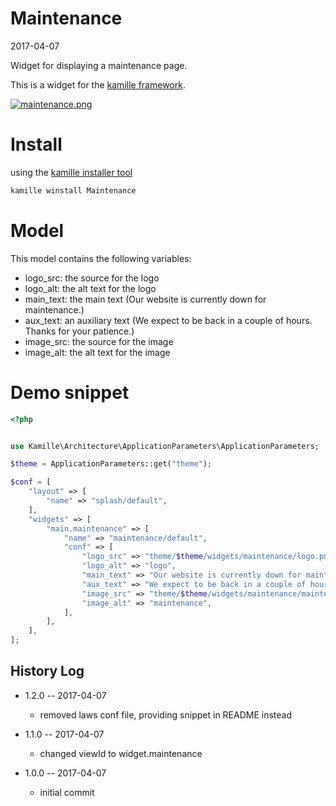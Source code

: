 Maintenance
===============
2017-04-07



Widget for displaying a maintenance page.


This is a widget for the [kamille framework](https://github.com/lingtalfi/Kamille).


[![maintenance.png](https://s19.postimg.org/g16e6s9gj/maintenance.png)](https://postimg.org/image/kn2if4uzj/)

Install
===========
using the [kamille installer tool](https://github.com/lingtalfi/kamille-installer-tool)
```bash
kamille winstall Maintenance
```



Model
===========

This model contains the following variables:

- logo_src: the source for the logo 
- logo_alt: the alt text for the logo 
- main_text: the main text (Our website is currently down for maintenance.)
- aux_text: an auxiliary text (We expect to be back in a couple of hours. Thanks for your patience.)
- image_src: the source for the image 
- image_alt: the alt text for the image




Demo snippet
=========

```php
<?php


use Kamille\Architecture\ApplicationParameters\ApplicationParameters;

$theme = ApplicationParameters::get("theme");

$conf = [
    "layout" => [
        "name" => "splash/default",
    ],
    "widgets" => [
        "main.maintenance" => [
            "name" => "maintenance/default",
            "conf" => [
                "logo_src" => "theme/$theme/widgets/maintenance/logo.png",
                "logo_alt" => "logo",
                "main_text" => "Our website is currently down for maintenance.",
                "aux_text" => "We expect to be back in a couple of hours. Thanks for your patience.",
                "image_src" => "theme/$theme/widgets/maintenance/maintenance.png",
                "image_alt" => "maintenance",
            ],
        ],
    ],
];
```







History Log
------------------

- 1.2.0 -- 2017-04-07

    - removed laws conf file, providing snippet in README instead

- 1.1.0 -- 2017-04-07

    - changed viewId to widget.maintenance
    
- 1.0.0 -- 2017-04-07

    - initial commit